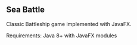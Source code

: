 <H2>Sea Battle</H2>
<P> Classic Battleship game implemented with JavaFX.
<P> Requirements: Java 8+ with JavaFX modules
